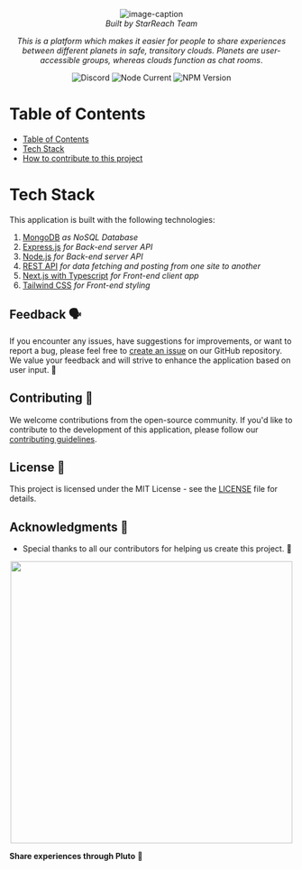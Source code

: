 <div align='center'>

![image-caption](./imgs_for_docs/full_logo_transparent.svg)  
_Built by StarReach Team_

</div>

<div align='center'>

_This is a platform which makes it easier for people to share experiences between different planets in safe, transitory clouds. Planets are user-accessible groups, whereas clouds function as chat rooms_.

![Discord](https://img.shields.io/discord/1212052661189484627?label=Discord&labelColor=%232C2F33&color=%235539cc)
![Node Current](https://img.shields.io/node/v/next)
![NPM Version](https://img.shields.io/npm/v/next?label=Next.js)

</div>

# Table of Contents

- [Table of Contents](#table-of-contents)
- [Tech Stack](#tech-stack)
- [How to contribute to this project](#how-to-contribute-to-this-project)

# Tech Stack

This application is built with the following technologies:

1. [MongoDB](https://www.mongodb.com/) _as NoSQL Database_
2. [Express.js](https://expressjs.com/) _for Back-end server API_
3. [Node.js](https://nodejs.org/en) _for Back-end server API_
4. [REST API](https://www.google.com/search?q=What+is+REST+API) _for data fetching and posting from one site to another_
5. [Next.js with Typescript](https://www.typescriptlang.org/docs/handbook/react.html) _for Front-end client app_
6. [Tailwind CSS](https://tailwindcss.com/) _for Front-end styling_

## Feedback 🗣️

If you encounter any issues, have suggestions for improvements, or want to report a bug, please feel free to [create an issue](https://github.com/StarReach/Pluto-Web/issues) on our GitHub repository. We value your feedback and will strive to enhance the application based on user input. 🤝

## Contributing 🤝

We welcome contributions from the open-source community. If you'd like to contribute to the development of this application, please follow our [contributing guidelines](CONTRIBUTING.md).

## License 📜

This project is licensed under the MIT License - see the [LICENSE](LICENSE) file for details.

## Acknowledgments 🙏

- Special thanks to all our contributors for helping us create this project. 🌟
<p align="center">
  <img src="https://contributors-img.web.app/image?repo=StarReach/Pluto-Web" width = 500/>
</p>

**Share experiences through Pluto** 🎉

